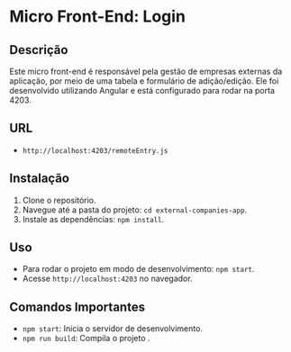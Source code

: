 # Micro Front-End: Login

## Descrição
Este micro front-end é responsável pela gestão de empresas externas da aplicação, por meio de uma tabela e formulário de adição/edição. Ele foi desenvolvido utilizando Angular e está configurado para rodar na porta 4203.

## URL
- `http://localhost:4203/remoteEntry.js`

## Instalação
1. Clone o repositório.
2. Navegue até a pasta do projeto: `cd external-companies-app`.
3. Instale as dependências: `npm install`.

## Uso
- Para rodar o projeto em modo de desenvolvimento: `npm start`.
- Acesse `http://localhost:4203` no navegador.

## Comandos Importantes
- `npm start`: Inicia o servidor de desenvolvimento.
- `npm run build`: Compila o projeto .
